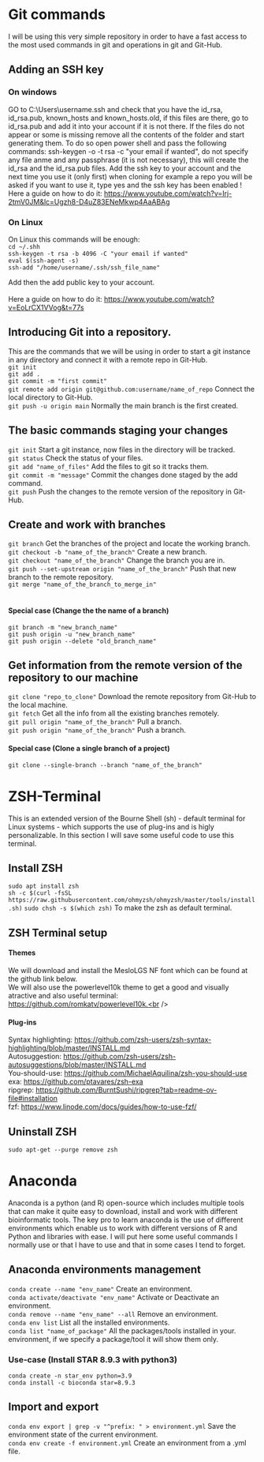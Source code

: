 # Git commands
I will be using this very simple repository in order to have a fast access to the most used commands in git and operations in git and Git-Hub.

## Adding an SSH key
### On windows
GO to C:\Users\username\.ssh and check that you have the id_rsa, id_rsa.pub, known_hosts and known_hosts.old, if this files are there, go to id_rsa.pub and add it into your account if it is not there. If the files do not appear or some is missing remove all the contents of the folder and start generating them. To do so open power shell and pass the following commands: ssh-keygen -o -t rsa -c "your email if wanted", do not specify any file anme and any passphrase (it is not necessary), this will create the id_rsa and the id_rsa.pub files. Add the ssh key to your account and the next time you use it (only first) when cloning for example a repo you will be asked if you want to use it, type yes and the ssh key has been enabled !
<br>
Here a guide on how to do it: https://www.youtube.com/watch?v=Irj-2tmV0JM&lc=Ugzh8-D4uZ83ENeMkwp4AaABAg

### On Linux
On Linux this commands will be enough:<br />
`cd ~/.shh`<br />
`ssh-keygen -t rsa -b 4096 -C "your email if wanted"`<br />
`eval $(ssh-agent -s)`<br />
`ssh-add "/home/username/.ssh/ssh_file_name"`<br />

Add then the add public key to your account.<br />
<br />
Here a guide on how to do it: https://www.youtube.com/watch?v=EoLrCX1VVog&t=77s

## Introducing Git into a repository. 
This are the commands that we will be using in order to start a git instance in any directory and connect it with a remote repo in Git-Hub.<br />
`git init`<br />
`git add .`<br />
`git commit -m "first commit"`<br />
`git remote add origin git@github.com:username/name_of_repo` Connect the local directory to Git-Hub.<br />
`git push -u origin main` Normally the main branch is the first created.<br />

## The basic commands staging your changes
`git init` Start a git instance, now files in the directory will be tracked.<br />
`git status` Check the status of your files.<br />
`git add "name_of_files"` Add the files to git so it tracks them.<br />
`git commit -m "message"` Commit the changes done staged by the add command.<br />
`git push` Push the changes to the remote version of the repository in Git-Hub.<br />

## Create and work with branches
`git branch` Get the branches of the project and locate the working branch.<br />
`git checkout -b "name_of_the_branch"` Create a new branch.<br />
`git checkout "name_of_the_branch"` Change the branch you are in.<br />
`git push --set-upstream origin "name_of_the_branch"` Push that new branch to the remote repository. <br />
`git merge "name_of_the_branch_to_merge_in"`<br /><br />

#### Special case (Change the the name of a branch)
`git branch -m "new_branch_name"`<br />
`git push origin -u "new_branch_name"`<br />
`git push origin --delete "old_branch_name"`<br />

## Get information from the remote version of the repository to our machine
`git clone "repo_to_clone"` Download the remote repository from Git-Hub to the local machine.<br /> 
`git fetch` Get all the info from all the existing branches remotely.<br />
`git pull origin "name_of_the_branch"` Pull a branch.<br />
`git push origin "name_of_the_branch"` Push a branch.<br />

#### Special case (Clone a single branch of a project)
`git clone --single-branch --branch "name_of_the_branch"`

# ZSH-Terminal
This is an extended version of the Bourne Shell (sh) - default terminal for Linux systems - which supports the use of plug-ins and is higly personalizable. In this section I will save some useful code to use this terminal.

## Install ZSH
`sudo apt install zsh` <br />
`sh -c $(curl -fsSL https://raw.githubusercontent.com/ohmyzsh/ohmyzsh/master/tools/install.sh)`
`sudo chsh -s $(which zsh)` To make the zsh as default terminal.<br /> 

## ZSH Terminal setup
#### Themes
We will download and install the MesloLGS NF font which can be found at the github link below. <br /> 
We will also use the powerlevel10k theme to get a good and visually atractive and also useful terminal: https://github.com/romkatv/powerlevel10k.<br /> 

#### Plug-ins
Syntax highlighting: https://github.com/zsh-users/zsh-syntax-highlighting/blob/master/INSTALL.md<br />
Autosuggestion: https://github.com/zsh-users/zsh-autosuggestions/blob/master/INSTALL.md<br /> 
You-should-use: https://github.com/MichaelAquilina/zsh-you-should-use <br />
exa: https://github.com/ptavares/zsh-exa <br /> 
ripgrep: https://github.com/BurntSushi/ripgrep?tab=readme-ov-file#installation<br />
fzf: https://www.linode.com/docs/guides/how-to-use-fzf/



## Uninstall ZSH
`sudo apt-get --purge remove zsh`

# Anaconda 
Anaconda is a python (and R) open-source which includes multiple tools that can make it quite easy to download, install and work with different bioinformatic  tools. The key pro to learn anaconda is the use of different environments which enable us to work with different versions of R and Python and libraries with ease. I will put here some useful commands I normally use or that I have to use and that in some cases I tend to forget.

## Anaconda environments management
`conda create --name "env_name"` Create an environment. <br /> 
`conda activate/deactivate "env_name"` Activate or Deactivate an environment. <br />
`conda remove --name "env_name" --all` Remove an environment. <br />
`conda env list` List all the installed environments.<br /> 
`conda list "name_of_package"` All the packages/tools installed in your.<br />  environment, if we specify a package/tool it will show them only. <br /> 

### Use-case (Install STAR 8.9.3 with python3)
`conda create -n star_env python=3.9` <br />
`conda install -c bioconda star=8.9.3` <br />

## Import and export 
`conda env export | grep -v "^prefix: " > environment.yml` Save the environment state of the current environment.<br />
`conda env create -f environment.yml` Create an environment from a .yml file.

